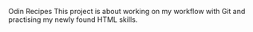 Odin Recipes
This project is about working on my workflow with Git and practising my newly found HTML skills.